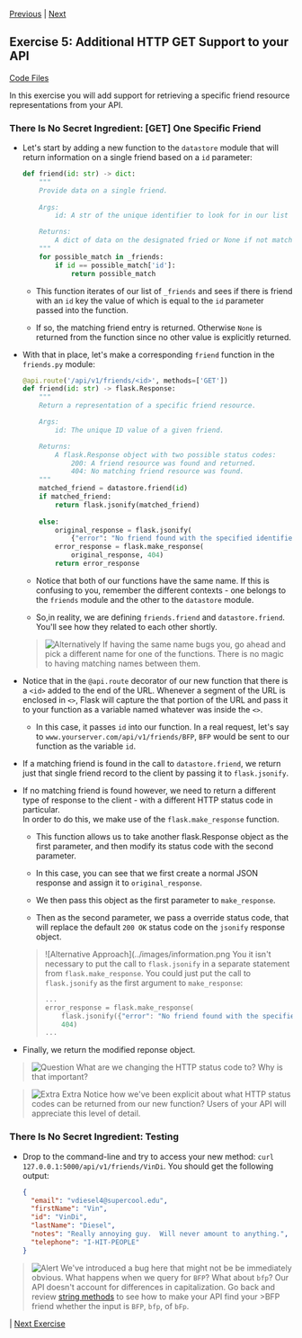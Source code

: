 [Previous](exercise-04.md) |  [Next](exercise-06.md)
## Exercise 5: Additional HTTP GET Support to your API
[Code Files](../../training/level-4-creating-web-services/bfp-reference/exercise_04)

In this exercise you will add support for retrieving a specific friend 
resource representations from your API.

### There Is No Secret Ingredient: [GET] One Specific Friend
- Let's start by adding a new function to the `datastore` module
that will return information on a single friend based on a `id` parameter:

    ```python
    def friend(id: str) -> dict:
        """
        Provide data on a single friend.
        
        Args:
            id: A str of the unique identifier to look for in our list of friends. 
    
        Returns:
            A dict of data on the designated fried or None if not match is found.
        """
        for possible_match in _friends:
            if id == possible_match['id']:
                return possible_match
    ```
    
    - This function iterates of our list of `_friends` and sees if there
    is friend with an `id` key the value of which is equal to the `id` 
    parameter passed into the function.
    
    - If so, the matching friend entry is returned.  Otherwise `None` is 
    returned from the function since no other value is explicitly returned.

- With that in place, let's make a corresponding `friend` function in the 
`friends.py` module:

    ```python
    @api.route('/api/v1/friends/<id>', methods=['GET'])
    def friend(id: str) -> flask.Response:
        """
        Return a representation of a specific friend resource.
    
        Args:
            id: The unique ID value of a given friend.
    
        Returns:
            A flask.Response object with two possible status codes:
                200: A friend resource was found and returned.
                404: No matching friend resource was found.
        """
        matched_friend = datastore.friend(id)
        if matched_friend:
            return flask.jsonify(matched_friend)
        
        else:
            original_response = flask.jsonify(
                {"error": "No friend found with the specified identifier."})       
            error_response = flask.make_response(
                original_response, 404)     
            return error_response
    ```
    
    - Notice that both of our functions have the same name.  If this 
    is confusing to you, remember the different contexts - one belongs
    to the `friends` module and the other to the `datastore` module.
      
    - So,in reality, we are defining `friends.friend` and 
    `datastore.friend`.  You'll see how they related to each other
    shortly.
    
    > ![Alternatively](../images/reminder.png) If having the same 
    name bugs you, go ahead and pick a different name for one of the functions.
    There is no magic to having matching names between them.

- Notice that in the `@api.route` decorator of our new function that there 
is a `<id>` added to the end of the URL.  Whenever a segment of the URL is
enclosed in `<>`, Flask will capture the that portion of the URL and 
pass it to your function as a variable named whatever was inside the `<>`. 
    - In this case, it passes `id` into our function. In a real request,
    let's say to `www.yourserver.com/api/v1/friends/BFP`, `BFP` would be
    sent to our function as the variable `id`.
    
- If a matching friend is found in the call to `datastore.friend`, we return 
just that single friend record to the client by passing it to `flask.jsonify`.

- If no matching friend is found however, we need to return a different type 
of response to the client - with a different HTTP status code in particular.  
In order to do this, we make use of the `flask.make_response` function.

    - This function allows us to take another flask.Response object as the 
    first parameter, and then modify its status code with the second parameter.
    
    - In this case, you can see that we first create a normal JSON 
     response and assign it to `original_response`. 
       
    - We then pass this object as the first parameter to `make_response`. 
    
    - Then as the second parameter, we pass a override status code, that will
    replace the default `200 OK` status code on the `jsonify` response object.
    
    > ![Alternative Approach](../images/information.png You it isn't necessary
    > to put the call to `flask.jsonify` in a separate statement from 
    > `flask.make_response`.  You could just put the call to `flask.jsonify`
    >  as the first argument to `make_response`:
    >
    >    ```python
    >    ...
    >    error_response = flask.make_response(
    >        flask.jsonify({"error": "No friend found with the specified identifier."}),
    >        404)
    >    ...
    >    ```

- Finally, we return the modified reponse object.

> ![Question](../images/question.png) What are we changing the HTTP status code
> to?  Why is that important?

> ![Extra Extra](../images/reminder.png) Notice how we've been explicit about
> what HTTP status codes can be returned from our new function? Users of 
> your API will appreciate this level of detail.

### There Is No Secret Ingredient: Testing
- Drop to the command-line and try to access your new method: 
`curl 127.0.0.1:5000/api/v1/friends/VinDi`.  You should get the following
output:
    
    ```JSON
    {
      "email": "vdiesel4@supercool.edu",
      "firstName": "Vin",
      "id": "VinDi",
      "lastName": "Diesel",
      "notes": "Really annoying guy.  Will never amount to anything.",
      "telephone": "I-HIT-PEOPLE"
    }
    ```

> ![Alert](../images/alert.png) We've introduced a bug here that might not be
> be immediately obvious.  What happens when we query for `BFP`?  What about
> `bfp`?  Our API doesn't account for differences in capitalization.  Go
> back and review [string methods](https://docs.python.org/3/library/stdtypes.html#string-methods) 
> to see how to make your API find your >BFP friend whether the input is 
> `BFP`, `bfp`, of `bFp`.

| [Next Exercise](exercise-06.md)
